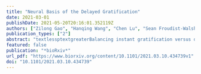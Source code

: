 ```yaml
---
title: "Neural Basis of the Delayed Gratification"
date: 2021-03-01
publishDate: 2021-05-20T20:16:01.352119Z
authors: ["Zilong Gao", "Hanqing Wang", "Chen Lu", "Sean Froudist-Walsh", "Ming Chen", "Xiao-Jing Wang", "Ji Hu", "Wenzhi Sun"]
publication_types: ["2"]
abstract: "textlessptextgreaterBalancing instant gratification versus delayed, but better gratification is important for optimizing survival and reproductive success. Although psychologists and neuroscientists have long attempted to study delayed gratification through human psychological and brain activity monitoring, and animal research, little is known about its neural basis. We successfully trained mice to perform a waiting-and-water-reward delayed gratification task and used these animals in physiological recording and optical manipulation of neuronal activity during the task to explore its neural basis. Our results showed that the activity of DA neurons in ventral tegmental area (VTA) increases steadily during the waiting period. Optical activation vs. silencing of these neurons, respectively, extends or reduces the duration of waiting. To interpret this data, we developed a reinforcement learning (RL) model that reproduces our experimental observations. In this model, steady increases in DAergic activity signal the value of waiting and support the hypothesis that delayed gratification involves real-time deliberation.textless/ptextgreater"
featured: false
publication: "*bioRxiv*"
url_pdf: "https://www.biorxiv.org/content/10.1101/2021.03.10.434739v1"
doi: "10.1101/2021.03.10.434739"
---
```


